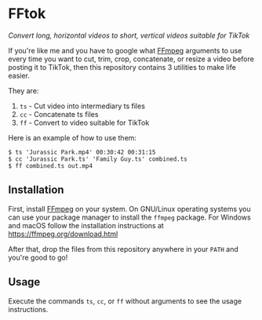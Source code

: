 FFtok
=====

*Convert long, horizontal videos to short, vertical videos suitable
for TikTok*

If you're like me and you have to google what
[FFmpeg](https://ffmpeg.org/) arguments to use every time you want to
cut, trim, crop, concatenate, or resize a video before posting it to
TikTok, then this repository contains 3 utilities to make life easier.

They are:

1. `ts` - Cut video into intermediary ts files
2. `cc` - Concatenate ts files
3. `ff` - Convert to video suitable for TikTok

Here is an example of how to use them:

```shell
$ ts 'Jurassic Park.mp4' 00:30:42 00:31:15
$ cc 'Jurassic Park.ts' 'Family Guy.ts' combined.ts
$ ff combined.ts out.mp4
```


Installation
------------

First, install [FFmpeg](https://ffmpeg.org/) on your system. On
GNU/Linux operating systems you can use your package manager to
install the `ffmpeg` package. For Windows and macOS follow the
installation instructions at https://ffmpeg.org/download.html

After that, drop the files from this repository anywhere in your
`PATH` and you're good to go!


Usage
-----

Execute the commands `ts`, `cc`, or `ff` without arguments to see the
usage instructions.
